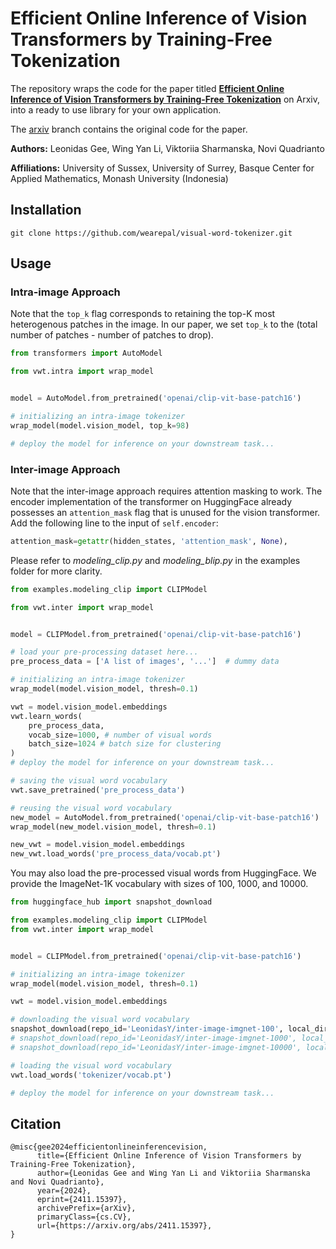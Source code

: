 # Efficient Online Inference of Vision Transformers by Training-Free Tokenization

The repository wraps the code for the paper titled [**Efficient Online Inference of Vision Transformers by Training-Free Tokenization**](https://arxiv.org/abs/2411.15397) on Arxiv, into a ready to use library for your own application.

The [arxiv](https://github.com/wearepal/visual-word-tokenizer/tree/arxiv) branch contains the original code for the paper.  

**Authors:** Leonidas Gee, Wing Yan Li, Viktoriia Sharmanska, Novi Quadrianto

**Affiliations:** University of Sussex, University of Surrey, Basque Center for Applied Mathematics, Monash University (Indonesia)

## Installation
```
git clone https://github.com/wearepal/visual-word-tokenizer.git
```

## Usage

### Intra-image Approach
Note that the `top_k` flag corresponds to retaining the top-K most heterogenous patches in the image. In our paper, we set `top_k` to the (total number of patches - number of patches to drop).

```python
from transformers import AutoModel

from vwt.intra import wrap_model


model = AutoModel.from_pretrained('openai/clip-vit-base-patch16')

# initializing an intra-image tokenizer
wrap_model(model.vision_model, top_k=98)

# deploy the model for inference on your downstream task...

```

### Inter-image Approach
Note that the inter-image approach requires attention masking to work. The encoder implementation of the transformer on HuggingFace already possesses an `attention_mask` flag that is unused for the vision transformer. Add the following line to the input of `self.encoder`:

```python
attention_mask=getattr(hidden_states, 'attention_mask', None),

```

Please refer to *modeling_clip.py* and *modeling_blip.py* in the examples folder for more clarity.

```python
from examples.modeling_clip import CLIPModel

from vwt.inter import wrap_model


model = CLIPModel.from_pretrained('openai/clip-vit-base-patch16')

# load your pre-processing dataset here...
pre_process_data = ['A list of images', '...']  # dummy data

# initializing an intra-image tokenizer
wrap_model(model.vision_model, thresh=0.1)

vwt = model.vision_model.embeddings 
vwt.learn_words(
    pre_process_data,
    vocab_size=1000, # number of visual words
    batch_size=1024 # batch size for clustering
)
# deploy the model for inference on your downstream task...

# saving the visual word vocabulary
vwt.save_pretrained('pre_process_data')

# reusing the visual word vocabulary
new_model = AutoModel.from_pretrained('openai/clip-vit-base-patch16')
wrap_model(new_model.vision_model, thresh=0.1)

new_vwt = model.vision_model.embeddings 
new_vwt.load_words('pre_process_data/vocab.pt')

```

You may also load the pre-processed visual words from HuggingFace. We provide the ImageNet-1K vocabulary with sizes of 100, 1000, and 10000.

```python
from huggingface_hub import snapshot_download

from examples.modeling_clip import CLIPModel
from vwt.inter import wrap_model


model = CLIPModel.from_pretrained('openai/clip-vit-base-patch16')

# initializing an intra-image tokenizer
wrap_model(model.vision_model, thresh=0.1)

vwt = model.vision_model.embeddings 

# downloading the visual word vocabulary
snapshot_download(repo_id='LeonidasY/inter-image-imgnet-100', local_dir='tokenizer')
# snapshot_download(repo_id='LeonidasY/inter-image-imgnet-1000', local_dir='tokenizer')
# snapshot_download(repo_id='LeonidasY/inter-image-imgnet-10000', local_dir='tokenizer')

# loading the visual word vocabulary
vwt.load_words('tokenizer/vocab.pt')

# deploy the model for inference on your downstream task...

```

## Citation
```
@misc{gee2024efficientonlineinferencevision,
      title={Efficient Online Inference of Vision Transformers by Training-Free Tokenization}, 
      author={Leonidas Gee and Wing Yan Li and Viktoriia Sharmanska and Novi Quadrianto},
      year={2024},
      eprint={2411.15397},
      archivePrefix={arXiv},
      primaryClass={cs.CV},
      url={https://arxiv.org/abs/2411.15397}, 
}
```
